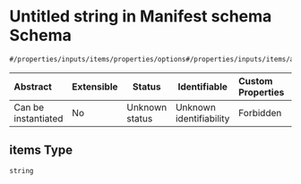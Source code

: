 # Untitled string in Manifest schema Schema

```txt
#/properties/inputs/items/properties/options#/properties/inputs/items/allOf/0/then/properties/options/properties/values/items
```




| Abstract            | Extensible | Status         | Identifiable            | Custom Properties | Additional Properties | Access Restrictions | Defined In                                                            |
| :------------------ | ---------- | -------------- | ----------------------- | :---------------- | --------------------- | ------------------- | --------------------------------------------------------------------- |
| Can be instantiated | No         | Unknown status | Unknown identifiability | Forbidden         | Allowed               | none                | [manifest.schema.json\*](manifest.schema.json "open original schema") |

## items Type

`string`

